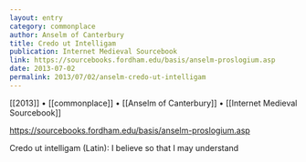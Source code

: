 ```yaml
---
layout: entry
category: commonplace
author: Anselm of Canterbury
title: Credo ut Intelligam
publication: Internet Medieval Sourcebook
link: https://sourcebooks.fordham.edu/basis/anselm-proslogium.asp
date: 2013-07-02
permalink: 2013/07/02/anselm-credo-ut-intelligam
---
```


[[2013]] • [[commonplace]] • [[Anselm of Canterbury]] • [[Internet Medieval Sourcebook]]

https://sourcebooks.fordham.edu/basis/anselm-proslogium.asp

Credo ut intelligam (Latin): I believe so that I may understand
